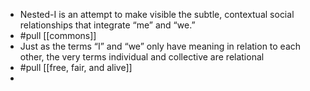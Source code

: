 - Nested-I is an attempt to make visible the subtle, contextual social relationships
  that integrate “me” and “we.”
- #pull [[commons]]
- Just as the terms “I” and “we”
  only have meaning in relation to each other, the very terms individual
  and collective are relational
- #pull [[free, fair, and alive]]
-
